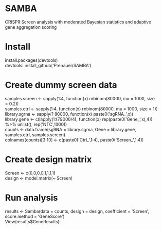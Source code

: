 # SAMBA
CRISPR Screen analysis with moderated Bayesian statistics and adaptive gene aggregation scoring


# Install
install.packages(devtools)  
devtools::install_github('Prenauer/SAMBA')


# Create dummy screen data
samples.screen <- sapply(1:4, function(x) rnbinom(80000, mu = 1000, size = 0.2))  
samples.ctrl <- sapply(1:4, function(x) rnbinom(80000, mu = 1000, size = 1))  
library.sgrna <- sapply(1:80000, function(x) paste0('sgRNA_',x))  
library.gene <- c(lapply(1:(79000/4), function(x) rep(paste0('Gene_',x),4)) %>% unlist(), 
                  rep('NTC',1000))  
counts <- data.frame(sgRNA = library.sgrna,
                     Gene = library.gene,
                     samples.ctrl,
                     samples.screen)  
colnames(counts)[3:10] <- c(paste0('Ctrl_',1:4), paste0('Screen_',1:4))


# Create design matrix
Screen <- c(0,0,0,0,1,1,1,1)  
design <- model.matrix(~ Screen)


# Run analysis
results <- Samba(data = counts, design = design, coefficient = 'Screen', score.method = 'GeneScore')  
View(results$GeneResults)


